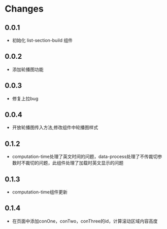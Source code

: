# Changes

## 0.0.1

* 初始化 list-section-build 组件

## 0.0.2

* 添加轮播图功能

## 0.0.3

* 修复上拉bug

## 0.0.4

* 开放轮播图传入方法,修改组件中轮播图样式

## 0.1.2

* computation-time处理了英文时间的问题，data-process处理了不传裁切参数时不裁切的问题，此组件处理了加载时英文显示的问题

## 0.1.3

* computation-time组件更新

## 0.1.4

* 在页面中添加conOne，conTwo，conThree的id，计算滚动区域内容高度
